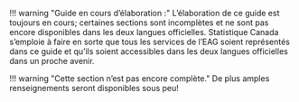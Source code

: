 !!! warning "Guide en cours d’élaboration :"
	L’élaboration de ce guide est toujours en cours; certaines sections sont incomplètes et ne sont pas encore disponibles dans les deux langues officielles.
	Statistique Canada s’emploie à faire en sorte que tous les services de l’EAG soient représentés dans ce guide et qu’ils soient accessibles dans les deux langues officielles dans un proche avenir.
	

!!! warning "Cette section n’est pas encore complète."
	De plus amples renseignements seront disponibles sous peu!
